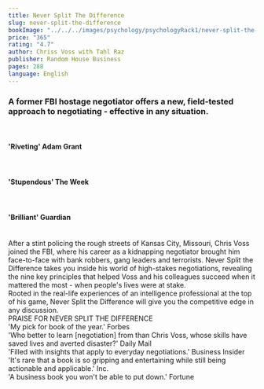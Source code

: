 ```yaml
---
title: Never Split The Difference
slug: never-split-the-difference
bookImage: "../../../images/psychology/psychologyRack1/never-split-the-difference.jpg"
price: "365"
rating: "4.7"
author: Chriss Voss with Tahl Raz
publisher: Random House Business
pages: 288
language: English
---
```

 ### A former FBI hostage negotiator offers a new, field-tested approach to negotiating - effective in any situation.
<br/>

#### 'Riveting' Adam Grant
<br/>

#### 'Stupendous' The Week
<br/>

#### 'Brilliant' Guardian
<br/>
After a stint policing the rough streets of Kansas City, Missouri, Chris Voss joined the FBI, where his career as a kidnapping negotiator brought him face-to-face with bank robbers, gang leaders and terrorists. Never Split the Difference takes you inside his world of high-stakes negotiations, revealing the nine key principles that helped Voss and his colleagues succeed when it mattered the most - when people's lives were at stake.
<br/>
Rooted in the real-life experiences of an intelligence professional at the top of his game, Never Split the Difference will give you the competitive edge in any discussion.
<br/>
PRAISE FOR NEVER SPLIT THE DIFFERENCE
<br/>
'My pick for book of the year.' Forbes
<br/>
'Who better to learn [negotiation] from than Chris Voss, whose skills have saved lives and averted disaster?' Daily Mail
<br/>
'Filled with insights that apply to everyday negotiations.' Business Insider
<br/>
'It's rare that a book is so gripping and entertaining while still being actionable and applicable.' Inc.
<br/>
'A business book you won't be able to put down.' Fortune
<br/>
<br/>